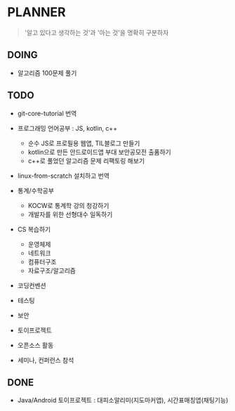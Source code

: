 # PLANNER

> '알고 있다고 생각하는 것'과 '아는 것'을 명확히 구분하자

## DOING

- 알고리즘 100문제 풀기

## TODO

- git-core-tutorial 번역

- 프로그래밍 언어공부 : JS, kotlin, c++
  - 순수 JS로 프로필용 웹앱, TIL블로그 만들기
  - kotlin으로 만든 안드로이드앱 부대 보안공모전 출품하기
  - c++로 풀었던 알고리즘 문제 리팩토링 해보기

- linux-from-scratch 설치하고 번역
- 통계/수학공부
  - KOCW로 통계학 강의 청강하기
  - 개발자를 위한 선형대수 일독하기
- CS 복습하기
  - 운영체제
  - 네트워크
  - 컴퓨터구조
  - 자료구조/알고리즘

- 코딩컨벤션
- 테스팅
- 보안
- 토이프로젝트
- 오픈소스 활동
- 세미나, 컨퍼런스 참석

## DONE

- Java/Android 토이프로젝트 : 대피소알리미(지도마커앱), 시간표매칭앱(채팅기능)